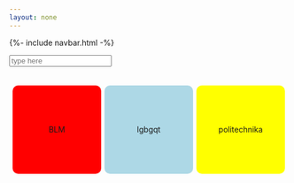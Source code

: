 ```yaml
---
layout: none
---
```


{%- include navbar.html -%}

<html lang="en">
<head>
    <meta charset="UTF-8">
    <meta name="viewport" content="width=device-width, initial-scale=1.0">
    <title>Document</title>
</head>
<body>
    <div>
        <input id="searchbar" class="searchbar" type="text" placeholder="type here">
    </div>
    <br><br>
    <div class="container">
        <div class="square" style="background-color: red;">BLM</div>
        <div class="square" style="background-color: lightblue;">lgbgqt</div>
        <div class="square" style="background-color: yellow;">politechnika</div>
    </div>
</body>
</html>

<style>
    .square {
        width: 150px;
        height: 150px;
        border-radius: 10px;
        padding:5px;
        display: flex;
        justify-content: center;
        align-items: center;
    }

    .container {
        display:flex;
        align-items: center;
        justify-content: space-evenly;
    }
</style>

<script>
    let form = document.querySelector("#searchbar")
    form.addEventListener("keyup", search)
    function search() {
        let input = form.value.toUpperCase();
        console.log(input);
        let squares = document.getElementsByClassName("square");
        for(square of squares) {
            let topic = square.textContent.toUpperCase();
            if(topic.indexOf(input) > -1) {
                square.style.display = "";
            }
            else {
                square.style.display = "none";
            }
        }
    }
</script>
